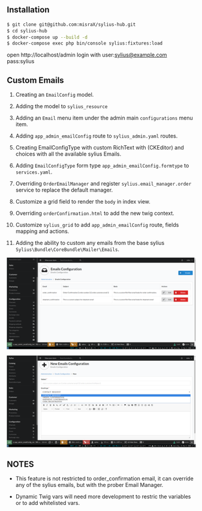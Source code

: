 Installation
------------

```bash
$ git clone git@github.com:misraX/sylius-hub.git
$ cd sylius-hub
$ docker-compose up --build -d
$ docker-compose exec php bin/console sylius:fixtures:load

```
open http://localhost/admin login with user:sylius@example.com pass:sylius

Custom Emails
------------

1. Creating an `EmailConfig` model.

2. Adding the model to `sylius_resource`

3. Adding an `Email` menu item under the admin main `configurations` menu item.

4. Adding `app_admin_emailConfig` route to `sylius_admin.yaml` routes.

5. Creating EmailConfigType with custom RichText with (CKEditor) and choices with all the available sylius Emails.

6. Adding `EmailConfigType` form type `app_admin_emailConfig.formtype` to `services.yaml`.

7. Overriding  `OrderEmailManager` and register `sylius.email_manager.order` service to replace the default manager.

8. Customize a grid field to render the `body` in index view.

8. Overriding `orderConfirmation.html` to add the new twig context.

9. Customize `sylius_grid` to add `app_admin_emailConfig` route, fields mapping and actions.

10. Adding the ability to custom any emails from the base sylius `Sylius\Bundle\CoreBundle\Mailer\Emails`. 

![ListView](https://raw.githubusercontent.com/misraX/sylius-hub/master/screenshots/admin-index-listView.png?token=AKdlUVPWXF0GrbHFnn2TCMX_kD-oabQ0ks5clbaRwA%3D%3D)

![createView](https://raw.githubusercontent.com/misraX/sylius-hub/master/screenshots/admin-create-createView.png?token=AKdlUXgPhNkGS5h6yxKZya8DK-HxWAiZks5clbcEwA%3D%3D)

NOTES
-----

- This feature is not restricted to order_confirmation email, it can override any of the sylius emails,
but with the prober Email Manager.
 
- Dynamic Twig vars will need more development to restric the variables or to add whitelisted vars.
